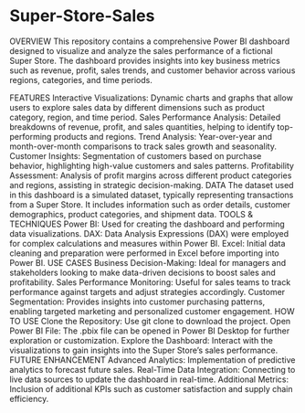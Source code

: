 # Super-Store-Sales
OVERVIEW 
This repository contains a comprehensive Power BI dashboard designed to visualize and analyze the sales performance of a fictional Super Store.
The dashboard provides insights into key business metrics such as revenue, profit, sales trends, and customer behavior across various regions, categories, and time periods.

FEATURES
Interactive Visualizations: Dynamic charts and graphs that allow users to explore sales data by different dimensions such as product category, region, and time period.
Sales Performance Analysis: Detailed breakdowns of revenue, profit, and sales quantities, helping to identify top-performing products and regions.
Trend Analysis: Year-over-year and month-over-month comparisons to track sales growth and seasonality.
Customer Insights: Segmentation of customers based on purchase behavior, highlighting high-value customers and sales patterns.
Profitability Assessment: Analysis of profit margins across different product categories and regions, assisting in strategic decision-making.
DATA
The dataset used in this dashboard is a simulated dataset, typically representing transactions from a Super Store. It includes information such as order details, customer demographics, product categories, and shipment data.
TOOLS & TECHNIQUES
Power BI: Used for creating the dashboard and performing data visualizations.
DAX: Data Analysis Expressions (DAX) were employed for complex calculations and measures within Power BI.
Excel: Initial data cleaning and preparation were performed in Excel before importing into Power BI.
USE CASES
Business Decision-Making: Ideal for managers and stakeholders looking to make data-driven decisions to boost sales and profitability.
Sales Performance Monitoring: Useful for sales teams to track performance against targets and adjust strategies accordingly.
Customer Segmentation: Provides insights into customer purchasing patterns, enabling targeted marketing and personalized customer engagement.
HOW TO USE
Clone the Repository: Use git clone to download the project.
Open Power BI File: The .pbix file can be opened in Power BI Desktop for further exploration or customization.
Explore the Dashboard: Interact with the visualizations to gain insights into the Super Store’s sales performance.
FUTURE ENHANCEMENT
Advanced Analytics: Implementation of predictive analytics to forecast future sales.
Real-Time Data Integration: Connecting to live data sources to update the dashboard in real-time.
Additional Metrics: Inclusion of additional KPIs such as customer satisfaction and supply chain efficiency.

